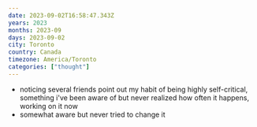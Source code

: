 ```yaml
---
date: 2023-09-02T16:58:47.343Z
years: 2023
months: 2023-09
days: 2023-09-02
city: Toronto
country: Canada
timezone: America/Toronto
categories: ["thought"]
---
```

- noticing several friends point out my habit of being highly self-critical, something i've been aware of but never realized how often it happens, working on it now
- somewhat aware but never tried to change it
